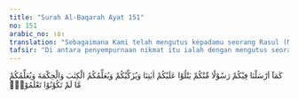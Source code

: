 ```yaml
---
title: "Surah Al-Baqarah Ayat 151"
no: 151
arabic_no: ١٥١
translation: "Sebagaimana Kami telah mengutus kepadamu seorang Rasul (Muhammad) dari (kalangan) kamu yang membacakan ayat-ayat Kami, menyucikan kamu, dan mengajarkan kepadamu Kitab (Al-Qur'an) dan Hikmah (Sunnah), serta mengajarkan apa yang belum kamu ketahui."
tafsir: "Di antara penyempurnaan nikmat itu ialah dengan mengutus seorang rasul, yaitu Muhammad saw, yang membacakan ayat-ayat Allah, membebaskan umat dari penyakit syirik dan kejahatan-kejahatan jahiliyah, mengajarkan Al-Qur'an serta hikmah, dan mengajarkan apa yang belum mereka ketahui, sehingga umat Islam menjadi umat yang memimpin manusia ke arah kemajuan dan kebahagiaan."
---
```

كَمَآ اَرْسَلْنَا فِيْكُمْ رَسُوْلًا مِّنْكُمْ يَتْلُوْا عَلَيْكُمْ اٰيٰتِنَا وَيُزَكِّيْكُمْ وَيُعَلِّمُكُمُ الْكِتٰبَ وَالْحِكْمَةَ وَيُعَلِّمُكُمْ مَّا لَمْ تَكُوْنُوْا تَعْلَمُوْنَۗ